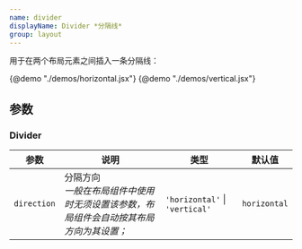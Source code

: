 ```yaml
---
name: divider
displayName: Divider *分隔线*
group: layout
---
```


用于在两个布局元素之间插入一条分隔线：

{@demo "./demos/horizontal.jsx"}
{@demo "./demos/vertical.jsx"}

## 参数

### Divider

| 参数        | 说明                                                                                     | 类型                               | 默认值       |
| ----------- | ---------------------------------------------------------------------------------------- | ---------------------------------- | ------------ |
| `direction` | 分隔方向<br>_一般在布局组件中使用时无须设置该参数，布局组件会自动按其布局方向为其设置；_ | `'horizontal'` &#124; `'vertical'` | `horizontal` |
